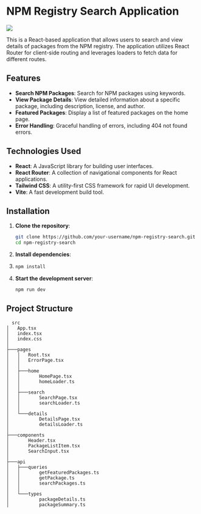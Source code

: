 # NPM Registry Search Application

![](https://komarev.com/ghpvc/?username=Nattie-Nkosi&label=Nattie+Nkosi's+Profile+Views&color=ff69b4)

This is a React-based application that allows users to search and view details of packages from the NPM registry. The application utilizes React Router for client-side routing and leverages loaders to fetch data for different routes.

## Features

- **Search NPM Packages**: Search for NPM packages using keywords.
- **View Package Details**: View detailed information about a specific package, including description, license, and author.
- **Featured Packages**: Display a list of featured packages on the home page.
- **Error Handling**: Graceful handling of errors, including 404 not found errors.

## Technologies Used

- **React**: A JavaScript library for building user interfaces.
- **React Router**: A collection of navigational components for React applications.
- **Tailwind CSS**: A utility-first CSS framework for rapid UI development.
- **Vite**: A fast development build tool.

## Installation

1. **Clone the repository**:
   ```bash
   git clone https://github.com/your-username/npm-registry-search.git
   cd npm-registry-search
   ```
2. **Install dependencies**:
3. ```bash
   npm install
   ```
4. **Start the development server**:
   ```bash
   npm run dev
   ```

## Project Structure

```planetext
  src
│   App.tsx
│   index.tsx
│   index.css
│
├───pages
│   │   Root.tsx
│   │   ErrorPage.tsx
│   │
│   ├───home
│   │       HomePage.tsx
│   │       homeLoader.ts
│   │
│   ├───search
│   │       SearchPage.tsx
│   │       searchLoader.ts
│   │
│   └───details
│           DetailsPage.tsx
│           detailsLoader.ts
│
├───components
│       Header.tsx
│       PackageListItem.tsx
│       SearchInput.tsx
│
├───api
│   ├───queries
│   │       getFeaturedPackages.ts
│   │       getPackage.ts
│   │       searchPackages.ts
│   │
│   └───types
│           packageDetails.ts
│           packageSummary.ts
```
